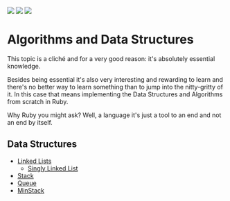 ![](https://img.shields.io/badge/Ruby-red)
![](https://img.shields.io/badge/Algorithms-black)
![](https://img.shields.io/badge/Data-Structures-blue)

# Algorithms and Data Structures

This topic is a cliché and for a very good reason: it's absolutely essential knowledge. 

Besides being essential it's also very interesting and rewarding to learn and there's no better way to learn something than to jump into the nitty-gritty of it. In this case that means implementing the Data Structures and Algorithms from scratch in Ruby.

Why Ruby you might ask? Well, a language it's just a tool to an end and not an end by itself.

## Data Structures

- [Linked Lists](./LinkedList/SinglyLinkedList)
    - [Singly Linked List](./LinkedList/SinglyLinkedList/singly_linked_list.rb)
- [Stack](./Stack/stack.rb)
- [Queue](./Queue/queue.rb)
- [MinStack](./MinStack/minstack.rb)